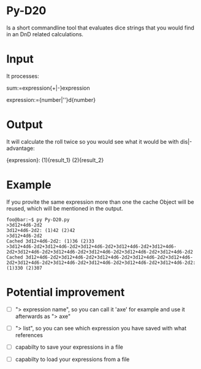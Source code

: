 # Py-D20

Is a short commandline tool that evaluates dice strings that you would find in an DnD related calculations.

# Input

It processes:

sum:=expression{+|-}expression

expression:={number|''}d{number}

# Output

It will calculate the roll twice so you would see what it would be with dis|-advantage:

{expression}: (1){result_1} (2){result_2}

# Example

If you provite the same expression more than one the cache Object will be reused, which will be mentioned in the output.

```console
foo@bar:~$ py Py-D20.py
>3d12+4d6-2d2
3d12+4d6-2d2: (1)42 (2)42
>3d12+4d6-2d2
Cached 3d12+4d6-2d2: (1)36 (2)33
>3d12+4d6-2d2+3d12+4d6-2d2+3d12+4d6-2d2+3d12+4d6-2d2+3d12+4d6-2d2+3d12+4d6-2d2+3d12+4d6-2d2+3d12+4d6-2d2+3d12+4d6-2d2+3d12+4d6-2d2                
Cached 3d12+4d6-2d2+3d12+4d6-2d2+3d12+4d6-2d2+3d12+4d6-2d2+3d12+4d6-2d2+3d12+4d6-2d2+3d12+4d6-2d2+3d12+4d6-2d2+3d12+4d6-2d2+3d12+4d6-2d2: (1)330 (2)307
```

# Potential improvement

- [ ] "> expression name", so you can call it 'axe' for example and use it afterwards as "> axe"
- [ ] "> list", so you can see which expression you have saved with what references
- [ ] capabilty to save your expressions in a file
- [ ] capabilty to load your expressions from a file

